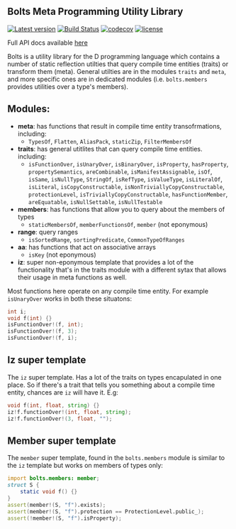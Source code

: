 ## Bolts Meta Programming Utility Library

[![Latest version](https://img.shields.io/dub/v/bolts.svg)](https://code.dlang.org/packages/bolts) [![Build Status](https://travis-ci.org/aliak00/bolts.svg?branch=master)](https://travis-ci.org/aliak00/bolts) [![codecov](https://codecov.io/gh/aliak00/bolts/branch/master/graph/badge.svg)](https://codecov.io/gh/aliak00/bolts) [![license](https://img.shields.io/github/license/aliak00/bolts.svg)](https://github.com/aliak00/bolts/blob/master/LICENSE)

Full API docs available [here](https://aliak00.github.io/bolts/bolts.html)

Bolts is a utility library for the D programming language which contains a number of static reflection utilties that query compile time entities (traits) or transform them (meta). General utilties are in the modules `traits` and `meta`, and more specific ones are in dedicated modules (i.e. `bolts.members` provides utilities over a type's members).

## Modules:

* **meta**: has functions that result in compile time entity transofrmations, including:
    * `TypesOf`, `Flatten`, `AliasPack`, `staticZip`, `FilterMembersOf`
* **traits**: has general utitlites that can query compile time entities. including:
    * `isFunctionOver`, `isUnaryOver`, `isBinaryOver`, `isProperty`, `hasProperty`, `propertySemantics`, `areCombinable`, `isManifestAssignable`, `isOf`, `isSame`, `isNullType`, `StringOf`, `isRefType`, `isValueType`, `isLiteralOf`, `isLiteral`, `isCopyConstructable`, `isNonTriviallyCopyConstructable`, `protectionLevel`, `isTriviallyCopyConstructable`, `hasFunctionMember`, `areEquatable`, `isNullSettable`, `isNullTestable`
* **members**: has functions that allow you to query about the members of types
    * `staticMembersOf`, `memberFunctionsOf`, `member` (not eponymous)
* **range**: query ranges
    * `isSortedRange`, `sortingPredicate`, `CommonTypeOfRanges`
* **aa**: has functions that act on associative arrays
    * `isKey` (not eponymous)
* **iz**: super non-eponymous template that provides a lot of the functionality that's in the traits module with a different sytax that allows their usage in meta functions as well.

Most functions here operate on any compile time entity. For example `isUnaryOver` works in both these situatons:

```d
int i;
void f(int) {}
isFunctionOver!(f, int);
isFunctionOver!(f, 3);
isFunctionOver!(f, i);
```

## Iz super template

The `iz` super template. Has a lot of the traits on types encapulated in one place. So if there's a trait that tells you something about a compile time entity, chances are `iz` will have it. E.g:

```d
void f(int, float, string) {}
iz!f.functionOver!(int, float, string);
iz!f.functionOver!(3, float, "");
```

## Member super template

The `member` super template, found in the `bolts.members` module is similar to the `iz` template but works on members of types only:

```d
import bolts.members: member;
struct S {
    static void f() {}
}
assert(member!(S, "f").exists);
assert(member!(S, "f").protection == ProtectionLevel.public_);
assert(!member!(S, "f").isProperty);
```
